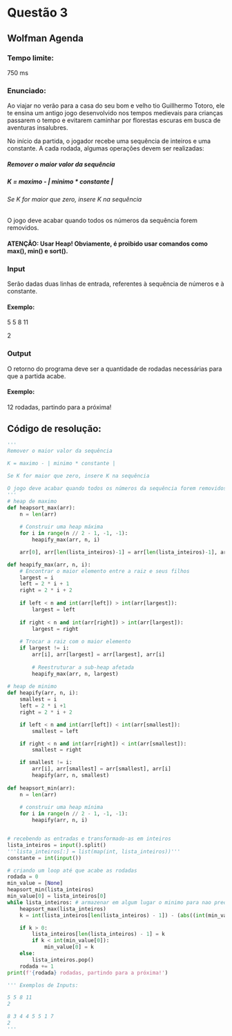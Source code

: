 # Questão 3

## Wolfman Agenda

### Tempo limite: 
750 ms

### Enunciado:
Ao viajar no verão para a casa do seu bom e velho tio Guillhermo Totoro, ele te ensina um antigo jogo desenvolvido nos tempos medievais para crianças passarem o tempo e evitarem caminhar por florestas escuras em busca de aventuras insalubres.

No início da partida, o jogador recebe uma sequência de inteiros e uma constante. A cada rodada, algumas operações devem ser realizadas:

##### Remover o maior valor da sequência

##### K = maximo - | minimo * constante |

###### Se K for maior que zero, insere K na sequência

O jogo deve acabar quando todos os números da sequência forem removidos.

#### ATENÇÃO: Usar Heap! Obviamente, é proibido usar comandos como max(), min() e sort().

### Input
Serão dadas duas linhas de entrada, referentes à sequência de números e à constante.

#### Exemplo:

5 5 8 11

2

### Output
O retorno do programa deve ser a quantidade de rodadas necessárias para que a partida acabe.

#### Exemplo:

12 rodadas, partindo para a próxima!

## Código de resolução:
```python
'''
Remover o maior valor da sequência

K = maximo - | minimo * constante |

Se K for maior que zero, insere K na sequência

O jogo deve acabar quando todos os números da sequência forem removidos.
'''
# heap de maximo
def heapsort_max(arr):
    n = len(arr)
    
    # Construir uma heap máxima
    for i in range(n // 2 - 1, -1, -1):
        heapify_max(arr, n, i)

    arr[0], arr[len(lista_inteiros)-1] = arr[len(lista_inteiros)-1], arr[0]

def heapify_max(arr, n, i):
    # Encontrar o maior elemento entre a raiz e seus filhos
    largest = i
    left = 2 * i + 1
    right = 2 * i + 2
    
    if left < n and int(arr[left]) > int(arr[largest]):
        largest = left
    
    if right < n and int(arr[right]) > int(arr[largest]):
        largest = right
    
    # Trocar a raiz com o maior elemento
    if largest != i:
        arr[i], arr[largest] = arr[largest], arr[i]
        
        # Reestruturar a sub-heap afetada
        heapify_max(arr, n, largest)
        
# heap de minimo        
def heapify(arr, n, i):
    smallest = i
    left = 2 * i +1
    right = 2 * i + 2

    if left < n and int(arr[left]) < int(arr[smallest]):
        smallest = left

    if right < n and int(arr[right]) < int(arr[smallest]):
        smallest = right

    if smallest != i:
        arr[i], arr[smallest] = arr[smallest], arr[i]
        heapify(arr, n, smallest)
        
def heapsort_min(arr):
    n = len(arr)
    
    # construir uma heap mínima
    for i in range(n // 2 - 1, -1, -1):
        heapify(arr, n, i)


# recebendo as entradas e transformado-as em inteiros
lista_inteiros = input().split()
'''lista_inteiros[:] = list(map(int, lista_inteiros))'''
constante = int(input())

# criando um loop até que acabe as rodadas
rodada = 0
min_value = [None]
heapsort_min(lista_inteiros)
min_value[0] = lista_inteiros[0]
while lista_inteiros: # armazenar em algum lugar o minimo para nao precisar fazer dnv
    heapsort_max(lista_inteiros)
    k = int(lista_inteiros[len(lista_inteiros) - 1]) - (abs((int(min_value[0])) * constante))

    if k > 0:
        lista_inteiros[len(lista_inteiros) - 1] = k
        if k < int(min_value[0]):
            min_value[0] = k
    else:
        lista_inteiros.pop()
    rodada += 1
print(f'{rodada} rodadas, partindo para a próxima!')

''' Exemplos de Inputs:

5 5 8 11 
2

8 3 4 4 5 5 1 7
2
'''
```
